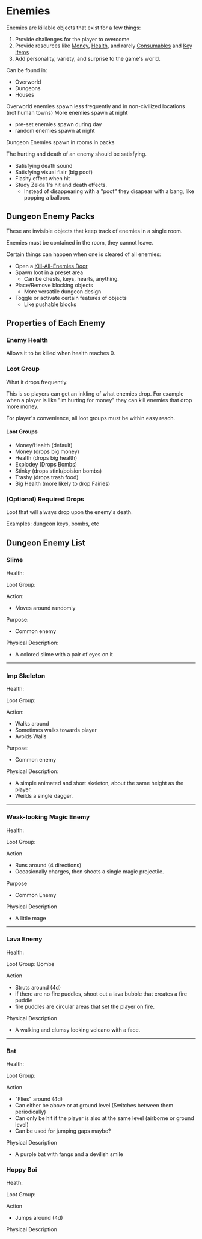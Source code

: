 # Enemies

Enemies are killable objects that exist for a few things:

1. Provide challenges for the player to overcome
2. Provide resources like [Money](obtainables.md/#money), [Health](obtainables.md/#health), and rarely [Consumables](obtainables.md/#consumable-items) and [Key Items](obtainables.md/#key-items)
3. Add personality, variety, and surprise to the game's world.

Can be found in:

- Overworld
- Dungeons
- Houses

Overworld enemies spawn less frequently and in non-civilized locations (not human towns)
More enemies spawn at night

- pre-set enemies spawn during day
- random enemies spawn at night

Dungeon Enemies spawn in rooms in packs

The hurting and death of an enemy should be satisfying.

- Satisfying death sound
- Satisfying visual flair (big poof)
- Flashy effect when hit
- Study Zelda 1's hit and death effects.
  - Instead of disappearing with a "poof" they disapear with a bang, like popping a balloon.

## Dungeon Enemy Packs

These are invisible objects that keep track of enemies in a single room.

Enemies must be contained in the room, they cannot leave.

Certain things can happen when one is cleared of all enemies:

- Open a [Kill-All-Enemies Door](obstacles.md#clear-all-enemies-doors)
- Spawn loot in a preset area
  - Can be chests, keys, hearts, anything.
- Place/Remove blocking objects
  - More versatile dungeon design
- Toggle or activate certain features of objects
  - Like pushable blocks

## Properties of Each Enemy

### Enemy Health

Allows it to be killed when health reaches 0.

### Loot Group

What it drops frequently.

This is so players can get an inkling of what enemies drop. For example when a player is like "im hurting for money" they can kill enemies that drop more money.

For player's convenience, all loot groups must be within easy reach.

#### Loot Groups

- Money/Health (default)
- Money (drops big money)
- Health (drops big health)
- Explodey (Drops Bombs)
- Stinky (drops stink/poision bombs)
- Trashy (drops trash food)
- Big Health (more likely to drop Fairies)

### (Optional) Required Drops

Loot that will always drop upon the enemy's death.

Examples: dungeon keys, bombs, etc

## Dungeon Enemy List

### Slime

Health:

Loot Group:

Action:

- Moves around randomly

Purpose:

- Common enemy

Physical Description:

- A colored slime with a pair of eyes on it

---

### Imp Skeleton

Health:

Loot Group:

Action:

- Walks around
- Sometimes walks towards player
- Avoids Walls

Purpose:

- Common enemy

Physical Description:

- A simple animated and short skeleton, about the same height as the player.
- Weilds a single dagger.

---

### Weak-looking Magic Enemy

Health:

Loot Group:

Action

- Runs around (4 directions)
- Occasionally charges, then shoots a single magic projectile.

Purpose

- Common Enemy

Physical Description

- A little mage

---

### Lava Enemy

Health:

Loot Group: Bombs

Action

- Struts around (4d)
- if there are no fire puddles, shoot out a lava bubble that creates a fire puddle
- fire puddles are circular areas that set the player on fire.

Physical Description

- A walking and clumsy looking volcano with a face.

---

### Bat

Health:

Loot Group:

Action

- "Flies" around (4d)
- Can either be above or at ground level (Switches between them periodically)
- Can only be hit if the player is also at the same level (airborne or ground level)
- Can be used for jumping gaps maybe?

Physical Description

- A purple bat with fangs and a devilish smile

### Hoppy Boi

Heath:

Loot Group:

Action

- Jumps around (4d)

Physical Description
